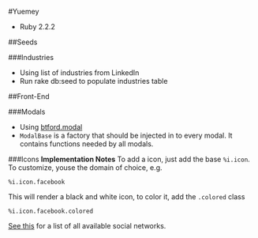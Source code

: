#Yuemey

* Ruby 2.2.2

##Seeds

###Industries
* Using list of industries from LinkedIn
* Run rake db:seed to populate industries table

##Front-End

###Modals
* Using [btford.modal](https://github.com/btford/angular-modal)
* `ModalBase` is a factory that should be injected in to every modal. It contains functions needed by all modals.

###Icons
**Implementation Notes**
To add a icon, just add the base `%i.icon`. To customize, youse the domain of choice, e.g.

```haml
%i.icon.facebook
```

This will render a black and white icon, to color it, add the `.colored` class

```haml
%i.icon.facebook.colored
```


[See this](https://github.com/johnkoht/yuemey/blob/icon-font/app/assets/stylesheets/core/_fonts.sass) for a list of all available social networks.
